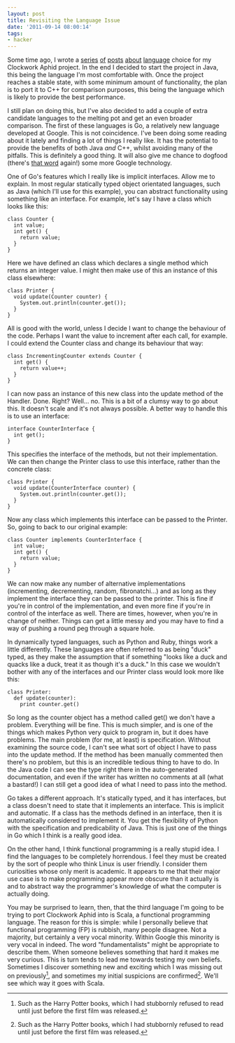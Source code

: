 ```yaml
---
layout: post
title: Revisiting the Language Issue
date: '2011-09-14 08:00:14'
tags:
- hacker
---
```


Some time ago, I wrote a [series][] [of][] [posts][] [about][] [language][] choice for my Clockwork Aphid project. In the end I decided to start the project in Java, this being the language I'm most comfortable with. Once the project reaches a stable state, with some minimum amount of functionality, the plan is to port it to C++ for comparison purposes, this being the language which is likely to provide the best performance. 

[series]: /2010/10/09/youre-speaking-my-language-baby-part-1-introduction
[of]: /2010/10/10/youre-speaking-my-language-baby-part-2-java
[posts]: /2010/10/11/youre-speaking-my-language-baby-part-3-c
[about]: /2010/10/12/youre-speaking-my-language-baby-part-4-objective-c
[language]: /2010/10/13/youre-speaking-my-language-baby-part-5-conclusion

I still plan on doing this, but I've also decided to add a couple of extra candidate languages to the melting pot and get an even broader comparison. The first of these languages is Go, a relatively new language developed at Google. This is not coincidence. I've been doing some reading about it lately and finding a lot of things I really like. It has the potential to provide the benefits of both Java _and_ C++, whilst avoiding many of the pitfalls. This is definitely a good thing. It will also give me chance to dogfood (there's [that word] again!) some more Google technology.  

<!-- More -->

One of Go's features which I really like is implicit interfaces. Allow me to explain. In most regular statically typed object orientated languages, such as Java (which I'll use for this example), you can abstract functionality using something like an interface. For example, let's say I have a class which looks like this: 

[that word]: /2011/08/26/dogfood-nom-nom-nom
    
```
class Counter {
  int value;
  int get() {
    return value;
  }
}
```

Here we have defined an class which declares a single method which returns an integer value. I might then make use of this an instance of this class elsewhere: 
    
```
class Printer {
  void update(Counter counter) {
	System.out.println(counter.get());
  }
}
```

All is good with the world, unless I decide I want to change the behaviour of the code. Perhaps I want the value to increment after each call, for example. I could extend the Counter class and change its behaviour that way: 
    
```
class IncrementingCounter extends Counter {
  int get() {
	return value++;
  }
}
```

I can now pass an instance of this new class into the update method of the Handler. Done. Right? Well... no. This is a bit of a clumsy way to go about this. It doesn't scale and it's not always possible. A better way to handle this is to use an interface: 
    
```
interface CounterInterface {
  int get();
}
```

This specifies the interface of the methods, but not their implementation. We can then change the Printer class to use this interface, rather than the concrete class: 
    
```
class Printer {
  void update(CounterInterface counter) {
	System.out.println(counter.get());
  }
}
```

Now any class which implements this interface can be passed to the Printer. So, going to back to our original example: 

```
class Counter implements CounterInterface {
  int value;
  int get() {
	return value;
  }
}
```

We can now make any number of alternative implementations (incrementing, decrementing, random, fibronatchi…) and as long as they implement the interface they can be passed to the printer. This is fine if you're in control of the implementation, and even more fine if you're in control of the interface as well. There are times, however, when you're in change of neither. Things can get a little messy and you may have to find a way of pushing a round peg through a square hole.  

In dynamically typed languages, such as Python and Ruby, things work a little differently. These languages are often referred to as being "duck" typed, as they make the assumption that if something "looks like a duck and quacks like a duck, treat it as though it's a duck." In this case we wouldn't bother with any of the interfaces and our Printer class would look more like this: 
    
```
class Printer:
  def update(counter):
    print counter.get()
```

So long as the counter object has a method called get() we don't have a problem. Everything will be fine. This is much simpler, and is one of the things which makes Python very quick to program in, but it does have problems. The main problem (for me, at least) is specification. Without examining the source code, I can't see what sort of object I have to pass into the update method. If the method has been manually commented then there's no problem, but this is an incredible tedious thing to have to do. In the Java code I can see the type right there in the auto-generated documentation, and even if the writer has written no comments at all (what a bastard!) I can still get a good idea of what I need to pass into the method.  

Go takes a different approach. It's statically typed, and it has interfaces, but a class doesn't need to state that it implements an interface. This is implicit and automatic. If a class has the methods defined in an interface, then it is automatically considered to implement it. You get the flexibility of Python with the specification and predicability of Java. This is just one of the things in Go which I think is a really good idea.  

On the other hand, I think functional programming is a really stupid idea. I find the languages to be completely horrendous. I feel they must be created by the sort of people who think Linux is user friendly. I consider them curiosities whose only merit is academic. It appears to me that their major use case is to make programming appear more obscure than it actually is and to abstract way the programmer's knowledge of what the computer is actually doing.  

You may be surprised to learn, then, that the third language I'm going to be trying to port Clockwork Aphid into is Scala, a functional programming language. The reason for this is simple: while I personally believe that functional programming (FP) is rubbish, many people disagree. Not a majority, but certainly a very vocal minority. Within Google this minority is very vocal in indeed. The word "fundamentalists" might be appropriate to describe them. When someone believes something that hard it makes me very curious. This is turn tends to lead me towards testing my own beliefs. Sometimes I discover something new and exciting which I was missing out on previously[^n], and sometimes my initial suspicions are confirmed[^n]. We'll see which way it goes with Scala.  

[^n]: Such as the Harry Potter books, which I had stubbornly refused to read until just before the first film was released.  
[^n]: Such as when I noticed that the Twilight books had taken up the first four places on the Waterstone's chart and decided I aught to find out what all the fuss was about.
